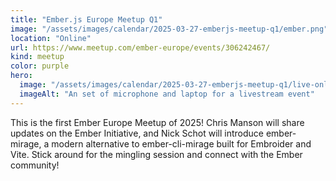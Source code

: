 ```yaml
---
title: "Ember.js Europe Meetup Q1"
image: "/assets/images/calendar/2025-03-27-emberjs-meetup-q1/ember.png"
location: "Online"
url: https://www.meetup.com/ember-europe/events/306242467/
kind: meetup
color: purple
hero:
  image: "/assets/images/calendar/2025-03-27-emberjs-meetup-q1/live-online.png"
  imageAlt: "An set of microphone and laptop for a livestream event"
---
```


This is the first Ember Europe Meetup of 2025! Chris Manson will share updates on the Ember Initiative, and Nick Schot will introduce ember-mirage, a modern alternative to ember-cli-mirage built for Embroider and Vite. Stick around for the mingling session and connect with the Ember community!
